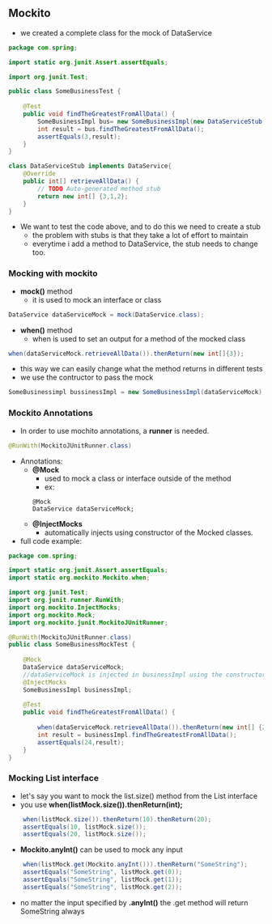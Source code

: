 
## Mockito

- we created a complete class for the mock of DataService
```java
package com.spring;

import static org.junit.Assert.assertEquals;

import org.junit.Test;

public class SomeBusinessTest {
	
	@Test
	public void findTheGreatestFromAllData() {
		SomeBusinessImpl bus= new SomeBusinessImpl(new DataServiceStub());
		int result = bus.findTheGreatestFromAllData();
		assertEquals(3,result);
	}
}

class DataServiceStub implements DataService{
	@Override
	public int[] retrieveAllData() {
		// TODO Auto-generated method stub
		return new int[] {3,1,2};
	}
}
```

- We want to test the code above, and to do this we need to create a stub
	- the problem with stubs is that they take a lot of effort to maintain
	- everytime i add a method to DataService, the stub needs to change too.
	
	
### Mocking with mockito

- **mock()** method
	- it is used to mock an interface or class

```java
DataService dataServiceMock = mock(DataService.class);
```

- **when()** method
	- when is used to set an output for a method of the mocked class
```java
when(dataServiceMock.retrieveAllData()).thenReturn(new int[]{3});
```
- this way we can easily change what the method returns in different tests
- we use the contructor to pass the mock

```java
SomeBusinessimpl bussinessImpl = new SomeBusinessImpl(dataServiceMock);
```

### Mockito Annotations
- In order to use mochito annotations, a **runner** is needed.
```java
@RunWith(MockitoJUnitRunner.class)
```

- Annotations:
	- **@Mock**
		- used to mock a class or interface outside of the method
		- ex: 
		```
		@Mock 
		DataService dataServiceMock;
		```
	- **@InjectMocks**
		- automatically injects using constructor of the Mocked classes.
- full code example:
		
```java
package com.spring;

import static org.junit.Assert.assertEquals;
import static org.mockito.Mockito.when;

import org.junit.Test;
import org.junit.runner.RunWith;
import org.mockito.InjectMocks;
import org.mockito.Mock;
import org.mockito.junit.MockitoJUnitRunner;

@RunWith(MockitoJUnitRunner.class)
public class SomeBusinessMockTest {
	
	@Mock
	DataService dataServiceMock;
	//dataServiceMock is injected in businessImpl using the constructor.
	@InjectMocks
	SomeBusinessImpl businessImpl;
	
	@Test
	public void findTheGreatestFromAllData() {
		
		when(dataServiceMock.retrieveAllData()).thenReturn(new int[] {24,14,2});
		int result = businessImpl.findTheGreatestFromAllData();
		assertEquals(24,result);
	}
}
```

### Mocking List interface

- let's say you want to mock the list.size() method from the List interface
- you use **when(listMock.size()).thenReturn(int);**
```java
	when(listMock.size()).thenReturn(10).thenReturn(20);
	assertEquals(10, listMock.size());
	assertEquals(20, listMock.size());
```

- **Mockito.anyInt()** can be used to mock any input
```java
	when(listMock.get(Mockito.anyInt())).thenReturn("SomeString");
	assertEquals("SomeString", listMock.get(0));
	assertEquals("SomeString", listMock.get(1));
	assertEquals("SomeString", listMock.get(2));
```
- no matter the input specified by **.anyInt()** the .get method will return SomeString always

	
